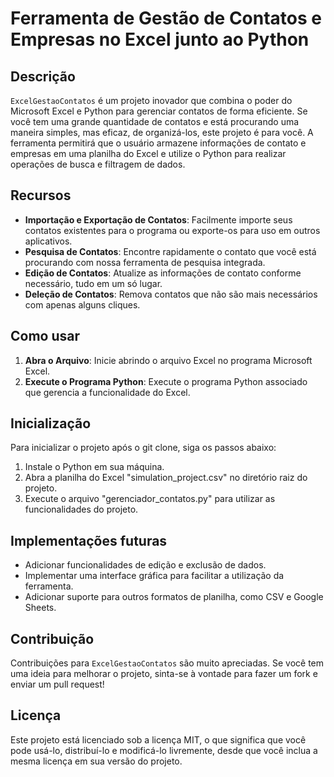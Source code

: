 # Ferramenta de Gestão de Contatos e Empresas no Excel junto ao Python

## Descrição

`ExcelGestaoContatos` é um projeto inovador que combina o poder do Microsoft Excel e Python para gerenciar contatos de forma eficiente. Se você tem uma grande quantidade de contatos e está procurando uma maneira simples, mas eficaz, de organizá-los, este projeto é para você. A ferramenta permitirá que o usuário armazene informações de contato e empresas em uma planilha do Excel e utilize o Python para realizar operações de busca e filtragem de dados.

## Recursos

- **Importação e Exportação de Contatos**: Facilmente importe seus contatos existentes para o programa ou exporte-os para uso em outros aplicativos.
- **Pesquisa de Contatos**: Encontre rapidamente o contato que você está procurando com nossa ferramenta de pesquisa integrada.
- **Edição de Contatos**: Atualize as informações de contato conforme necessário, tudo em um só lugar.
- **Deleção de Contatos**: Remova contatos que não são mais necessários com apenas alguns cliques.

## Como usar

1. **Abra o Arquivo**: Inicie abrindo o arquivo Excel no programa Microsoft Excel.
2. **Execute o Programa Python**: Execute o programa Python associado que gerencia a funcionalidade do Excel.

## Inicialização

Para inicializar o projeto após o git clone, siga os passos abaixo:

1. Instale o Python em sua máquina.
2. Abra a planilha do Excel "simulation_project.csv" no diretório raiz do projeto.
3. Execute o arquivo "gerenciador_contatos.py" para utilizar as funcionalidades do projeto.

## Implementações futuras

- Adicionar funcionalidades de edição e exclusão de dados.
- Implementar uma interface gráfica para facilitar a utilização da ferramenta.
- Adicionar suporte para outros formatos de planilha, como CSV e Google Sheets.

## Contribuição

Contribuições para `ExcelGestaoContatos` são muito apreciadas. Se você tem uma ideia para melhorar o projeto, sinta-se à vontade para fazer um fork e enviar um pull request!

## Licença

Este projeto está licenciado sob a licença MIT, o que significa que você pode usá-lo, distribuí-lo e modificá-lo livremente, desde que você inclua a mesma licença em sua versão do projeto.
